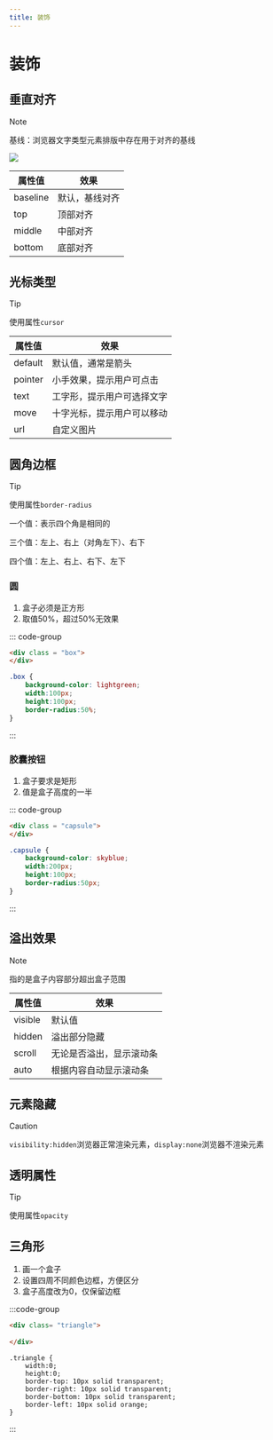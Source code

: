 ```yaml
---
title: 装饰
---
```


# 装饰

## 垂直对齐

> [!note]
> 基线：浏览器文字类型元素排版中存在用于对齐的基线

![](/css/PixPin_2024-01-17_06-06-12.png)

| 属性值   | 效果           |
| -------- | -------------- |
| baseline | 默认，基线对齐 |
| top      | 顶部对齐       |
| middle   | 中部对齐       |
| bottom   | 底部对齐       |

## 光标类型

> [!tip]
> 使用属性`cursor`

| 属性值  | 效果                       |
| ------- | -------------------------- |
| default | 默认值，通常是箭头         |
| pointer | 小手效果，提示用户可点击   |
| text    | 工字形，提示用户可选择文字 |
| move    | 十字光标，提示用户可以移动 |
| url     | 自定义图片                 |

## 圆角边框

> [!tip]
> 使用属性`border-radius`

一个值：表示四个角是相同的

三个值：左上、右上（对角左下）、右下

四个值：左上、右上、右下、左下

### 圆

1. 盒子必须是正方形
2. 取值50%，超过50%无效果

::: code-group

```html
<div class = "box">
</div>
```

```css
.box {
    background-color: lightgreen;
    width:100px;
    height:100px;
    border-radius:50%;
}
```

:::

### 胶囊按钮

1. 盒子要求是矩形
2. 值是盒子高度的一半

::: code-group

```html
<div class = "capsule">
</div>
```

```css
.capsule {
    background-color: skyblue;
    width:200px;
    height:100px;
    border-radius:50px;
}
```

:::

## 溢出效果

> [!note]
> 指的是盒子内容部分超出盒子范围

| 属性值  | 效果                     |
| ------- | ------------------------ |
| visible | 默认值                   |
| hidden  | 溢出部分隐藏             |
| scroll  | 无论是否溢出，显示滚动条 |
| auto    | 根据内容自动显示滚动条   |

## 元素隐藏

> [!caution]
>
> `visibility:hidden`浏览器正常渲染元素，`display:none`浏览器不渲染元素

## 透明属性

> [!tip]
>
> 使用属性`opacity`

## 三角形

1. 画一个盒子
2. 设置四周不同颜色边框，方便区分
3. 盒子高度改为0，仅保留边框

:::code-group
```html
<div class= "triangle">
    
</div>
```

```css{4-6}
.triangle {
	width:0;
    height:0;
    border-top: 10px solid transparent;
    border-right: 10px solid transparent;
    border-bottom: 10px solid transparent;
    border-left: 10px solid orange;
}
```
:::
